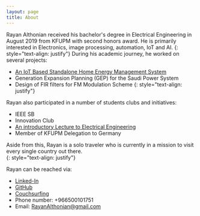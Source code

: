 ```yaml
---
layout: page
title: About
---
```

Rayan Althonian received his bachelor's degree in Electrical Engineering in August
2019 from KFUPM with second honors award. He is primarily interested in Electronics, image processing, automation, IoT and AI.
{: style="text-align: justify"}
During his academic journey, he worked on several projects:

* [An IoT Based Standalone Home Energy Management System](https://www.youtube.com/watch?v=FLyqj4XW_0U&feature=youtu.be)
* Generation Expansion Planning (GEP) for the Saudi Power System
* Design of FIR filters for FM Modulation Scheme
{: style="text-align: justify"}

Rayan also participated in a number of students clubs and initiatives:

* IEEE SB
* Innovation Club
* [An introductory Lecture to Electrical Engineering](https://www.youtube.com/watch?v=MovhmDKFmCg&feature=youtu.be)
* Member of KFUPM Delegation to Germany

Aside from this, Rayan is a solo traveler who is currently in a mission to visit every single country out there.  
{: style="text-align: justify"}

Rayan can be reached via:

* [Linked-In](https://www.linkedin.com/in/rayan-althonian-0638b8156/)
* [GitHub](https://github.com/RayanAlthonian)
* [Couchsurfing](https://www.couchsurfing.com/people/rayan-althonian)
* Phone number: +966500101751
* Email: RayanAlthonian@gmail.com
